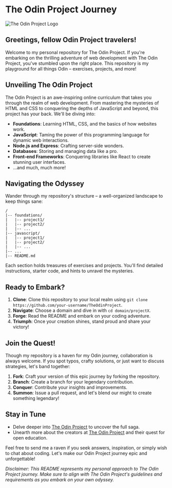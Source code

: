 # The Odin Project Journey

![The Odin Project Logo](https://example.com/logo.png)

## Greetings, fellow Odin Project travelers!

Welcome to my personal repository for The Odin Project. If you're embarking on the thrilling adventure of web development with The Odin Project, you've stumbled upon the right place. This repository is my playground for all things Odin – exercises, projects, and more!

## Unveiling The Odin Project

The Odin Project is an awe-inspiring online curriculum that takes you through the realm of web development. From mastering the mysteries of HTML and CSS to conquering the depths of JavaScript and beyond, this project has your back. We'll be diving into:

- **Foundations**: Learning HTML, CSS, and the basics of how websites work.
- **JavaScript**: Taming the power of this programming language for dynamic web interactions.
- **Node.js and Express**: Crafting server-side wonders.
- **Databases**: Storing and managing data like a pro.
- **Front-end Frameworks**: Conquering libraries like React to create stunning user interfaces.
- ...and much, much more!

## Navigating the Odyssey

Wander through my repository's structure – a well-organized landscape to keep things sane:

```
/
|-- foundations/
|   |-- project1/
|   |-- project2/
|   |-- ...
|-- javascript/
|   |-- project1/
|   |-- project2/
|   |-- ...
|-- ...
|-- README.md
```

Each section holds treasures of exercises and projects. You'll find detailed instructions, starter code, and hints to unravel the mysteries.

## Ready to Embark?

1. **Clone**: Clone this repository to your local realm using `git clone https://github.com/your-username/TheOdinProject`.
2. **Navigate**: Choose a domain and dive in with `cd domain/projectX`.
3. **Forge**: Read the README and embark on your coding adventure.
4. **Triumph**: Once your creation shines, stand proud and share your victory!

## Join the Quest!

Though my repository is a haven for my Odin journey, collaboration is always welcome. If you spot typos, crafty solutions, or just want to discuss strategies, let's band together:

1. **Fork**: Craft your version of this epic journey by forking the repository.
2. **Branch**: Create a branch for your legendary contribution.
3. **Conquer**: Contribute your insights and improvements.
4. **Summon**: Issue a pull request, and let's blend our might to create something legendary!

## Stay in Tune

- Delve deeper into [The Odin Project](https://www.theodinproject.com) to uncover the full saga.
- Unearth more about the creators at [The Odin Project](https://www.theodinproject.com/about) and their quest for open education.

Feel free to send me a raven if you seek answers, inspiration, or simply wish to chat about coding. Let's make our Odin Project journey epic and unforgettable!

*Disclaimer: This README represents my personal approach to The Odin Project journey. Make sure to align with The Odin Project's guidelines and requirements as you embark on your own odyssey.*
